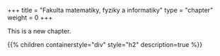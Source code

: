 +++
title = "Fakulta matematiky, fyziky a informatiky"
type = "chapter"
weight = 0
+++

This is a new chapter.

{{% children containerstyle="div" style="h2" description=true %}}